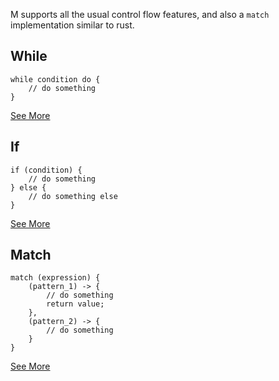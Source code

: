 M supports all the usual control flow features, and also a `match` implementation similar to rust.

## While
```
while condition do {
    // do something
}
```
[See More](/control_flow/while)

## If
```
if (condition) {
    // do something
} else {
    // do something else
}
```
[See More](/control_flow/if)

## Match
```
match (expression) {
    (pattern_1) -> {
        // do something
        return value;
    },
    (pattern_2) -> {
        // do something
    }
}
```
[See More](/control_flow/match)
